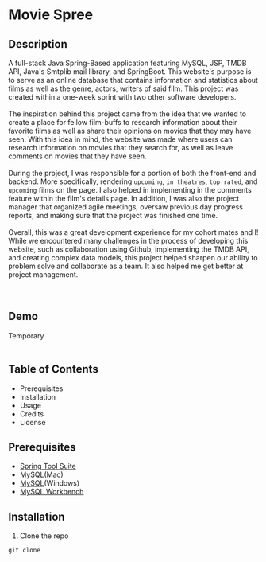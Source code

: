 # Movie Spree
## Description
A full-stack Java Spring-Based application featuring MySQL, JSP, TMDB API, Java's Smtplib mail library, and SpringBoot. This website's purpose is to serve as an online database that contains information and statistics about films as well as the genre, actors, writers of said film.
This project was created within a one-week sprint with two other software developers.
<br>
<br>
The inspiration behind this project came from the idea that we wanted to create a place for fellow film-buffs to research information about their favorite films as well as share their opinions on movies that they may have seen.
With this idea in mind, the website was made where users can research information on movies that they search for, as well as leave comments on movies that they have seen.
<br>
<br>
During the project, I was responsible for a portion of both the front-end and backend. More specifically, rendering `upcoming`, `in theatres`, `top rated`, and `upcoming` films on the page. I also helped in implementing in the comments feature within the film's details page. In addition, I was also the project manager
that organized agile meetings, oversaw previous day progress reports, and making sure that the project was finished one time.
<br>
<br>
Overall, this was a great development experience for my cohort mates and I! While we encountered many challenges in the process of developing this website, such as collaboration using Github, implementing the TMDB API, and creating complex data models, this project helped sharpen our ability to problem solve and collaborate as a team. It also helped me get better at project management.  
<br>
<br>
## Demo
Temporary
<br>
<br>
## Table of Contents
- Prerequisites
- Installation
- Usage
- Credits
- License

## Prerequisites
- [Spring Tool Suite](https://spring.io/tools)
- [MySQL](https://downloads.mysql.com/archives/community/)(Mac)
- [MySQL](https://dev.mysql.com/downloads/windows/installer/8.0.html)(Windows)
- [MySQL Workbench](https://dev.mysql.com/downloads/workbench/#downloads)

## Installation
1. Clone the repo
```
git clone
```


